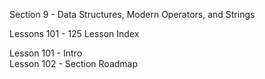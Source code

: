 Section  9 - Data Structures, Modern Operators, and Strings

Lessons 101 - 125 Lesson Index

Lesson 101 - Intro   <br>
Lesson 102 - Section Roadmap   <br>